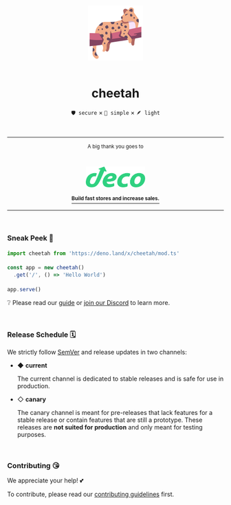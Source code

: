 <div align='center'>
  <img src='https://raw.githubusercontent.com/azurystudio/cheetah/dev/.github/cheetah.svg' width='128px' />
  <br>
  <br>
  <h1>cheetah</h1>
</div>

<div align='center'>
  <p><code>🛡️ secure</code> × <code>💎 simple</code> × <code>🪶 light</code></p>
</div>

<br>

---

<div align='center'>
  <sup>A big thank you goes to</sup>

  <br>
  <br>
  <br>

  <a href='https://deco.cx'>
    <img src='https://github.com/azurystudio/cheetah/blob/dev/.github/sponsors/deco.svg?raw=true' height='48px' />
    <br>
    <br>
    <a href='https://deco.cx'><sup><b>Build fast stores and increase sales.</b></sup></a>
  </a>
</div>

---

<br>

### Sneak Peek 🤫

```ts
import cheetah from 'https://deno.land/x/cheetah/mod.ts'

const app = new cheetah()
  .get('/', () => 'Hello World')

app.serve()
```

❔ Please read our [guide](https://cheetah.mod.land) or [join our Discord](https://discord.gg/2rCya9EWGv) to learn more.

<br>

### Release Schedule 🗓️

We strictly follow [SemVer](https://semver.org) and release updates in two channels:

- ◆ **current**

  The current channel is dedicated to stable releases and is safe for use in production.

- ◇ **canary**

  The canary channel is meant for pre-releases that lack features for a stable release or contain features that are still a prototype. These releases are **not suited for production** and only meant for testing purposes.

<!--
## Benchmark

We don't benchmark cheetah against other modules ourselves, but there are some well-written resources that might be worth checking out:

1. [denosaurs/bench](https://github.com/denosaurs/bench)
2. [Im-Beast/http_benchmarks](https://github.com/Im-Beast/http_benchmarks)
-->

<br>

### Contributing 😘

We appreciate your help! 💕

To contribute, please read our [contributing guidelines](https://github.com/azurystudio/cheetah/blob/dev/contributing.md)
first.
